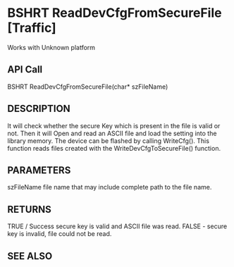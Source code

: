 # BSHRT ReadDevCfgFromSecureFile [Traffic]

Works with Unknown platform

## API Call
BSHRT ReadDevCfgFromSecureFile(char* szFileName)
## DESCRIPTION
It will check whether the secure Key which is present in the file is valid or not. Then it will Open and read an ASCII file and load the setting into the library memory. The device can be flashed by calling WriteCfg(). This function reads files created with the WriteDevCfgToSecureFile() function.

## PARAMETERS
szFileName file name that may include complete path to the file name.

## RETURNS
TRUE / Success secure key is valid and ASCII file was read. FALSE - secure key is invalid, file could not be read.

## SEE ALSO

